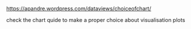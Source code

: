 https://apandre.wordpress.com/dataviews/choiceofchart/


check the chart quide to make a proper choice about visualisation plots